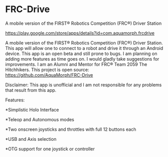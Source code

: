 # FRC-Drive
A mobile version of the FIRST® Robotics Competition (FRC®) Driver Station

https://play.google.com/store/apps/details?id=com.aquamorph.frcdrive

A mobile version of the FIRST® Robotics Competition (FRC®) Driver Station. This app will allow one to connect to a robot and drive it through an Android device. This app is an open beta and still prone to bugs. I am planning on adding more features as time goes on. I would gladly take suggestions for improvements. I am an Alumni and Mentor for FRC® Team 2059 The Hitchhikers.
This project is open source: https://github.com/AquaMorph/FRC-Drive

Disclaimer: This app is unofficial and I am not responsible for any problems that result from this app.

Features:

*Simplistic Holo Interface

*Teleop and Autonomous modes

*Two onscreen joysticks and throttles with full 12 buttons each

*USB and Axis selection

*OTG support for one joystick or controller
